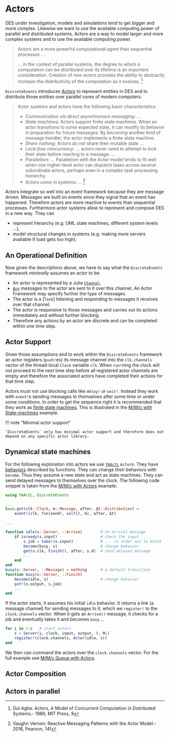 # Actors

DES under investigation, models and simulations tend to get bigger and more complex. Likewise we want to use the available computing power of parallel and distributed systems. Actors are a way to model larger and more complex systems and to use the available computing power.

> Actors are a more powerful computational agent than sequential
> processes ...
>
> ...  in the context of parallel systems, the degree to which a computation can be *distributed* over its lifetime is an important consideration. Creation of new actors provides the ability to abstractly increase the distributivity of the computation as it evolves. [^1]

`DiscreteEvents` introduces [Actors](https://en.wikipedia.org/wiki/Actor_model) to represent entities in DES and to distribute those entities over parallel cores of modern computers.

> Actor systems and actors have the following basic characteristics:
>
> - *Communication via direct asynchronous messaging:* ...
> - *State machines:* Actors support finite state machines. When an actor transitions to some expected state, it can modify its behavior in preparation for future messages. By *becoming* another kind of message handler, the actor implements a finite state machine.
> - *Share nothing:* Actors do not share their mutable state ...
> - *Lock-free concurrency:* ... actors never need to attempt to lock their state before reacting to a message. ...
> - *Parallelism:* ... Parallelism with the Actor model tends to fit well when one higher-level actor can dispatch tasks across several subordinate actors, perhaps even in a complex task processing hierarchy.
> - *Actors come in systems:* ... [^2]

Actors integrate so well into an event framework because they are message driven. Messages are built on events since they signal that an event has happened. Therefore actors are more reactive to events than sequential processes. Furthermore actor systems allow to represent and compose DES in a new way. They can

- represent hierarchy (e.g. UML state machines, different system levels ...),
- model structural changes in systems (e.g. making more servers available if load gets too high).

## An Operational Definition

Now given the descriptions above, we have to say what the `DiscreteEvents` framework *minimally* assumes an *actor* to be:

- An actor is represented by a Julia [`Channel`](https://docs.julialang.org/en/v1/base/parallel/#Base.Channel).
- [`Any`](https://docs.julialang.org/en/v1/base/base/#Core.Any) messages to the actor are sent to it over this channel. An Actor Framework may specify further the type of messages.
- The actor is a [`Task`] listening and responding to messages it receives over that channel.
- The actor is responsive to those messages and carries out its actions immediately and without further blocking.
- Therefore any actions by an actor are discrete and can be completed within one time step.

## Actor Support

Given those assumptions and to work within the `DiscreteEvents` framework an actor registers (`push!`es) its message channel into the `clk.channels` vector of the thread-local `Clock` variable `clk`. When `run!`ning the clock will not proceed to the next time step before all registered actor channels are empty and therefore the associated actors have completed their actions for that time step.

Actors must not use blocking calls like `delay!` or `wait!`. Instead they work with `event!`s sending messages to themselves after some time or under some conditions. In order to get the sequence right it is recommended that they work as [finite state machines](automata.md). This is illustrated in the [M/M/c with State-machines](examples/queue_mmc_sm.md) example.

!!! note "Minimal actor support"

    `DiscreteEvents` only has minimal actor support and therefore does not depend on any specific actor library.

## Dynamical state machines

For the following exploration into actors we use [`YAActL`](https://github.com/pbayer/YAActL.jl) `Actor`s. They have [behaviors](https://pbayer.github.io/YAActL.jl/dev/usage/#Behaviors) described by functions. They can change their behaviors with `become`. Thus they assume a new state and act as state machines. They can send delayed messages to themselves over the clock. The following code snippet is taken from the [M/M/c with Actors](examples/queue_mmc_actor.md) example:

```julia
using YAActL, DiscreteEvents

...
Base.get(clk::Clock, m::Message, after, Δt::Distribution) =
    event!(clk, fun(send!, self(), m), after, Δt)

...

function idle(s::Server, ::Arrive)        # on arrival message
    if isready(s.input)                   # check the input ...
        s.job = take!(s.input)            # ... in order not to block
        become(busy, s)                   # change behavior
        get(s.clk, Finish(), after, s.d)  # send delayed message
        ...
    end
end
busy(s::Server, ::Message) = nothing      # a default transition
function busy(s::Server, ::Finish)
    become(idle, s)                       # change behavior
    put!(s.output, s.job)
    ...
end
```

If the actor starts, it assumes his initial `idle` behavior. It returns a link (a message channel) for sending messages to it, which we `register!` to the `clock.channels` vector. When it gets an `Arrive()` message, it checks for a job and eventually takes it and becomes `busy` ...

```julia
for i in 1:c   # start actors
    s = Server(i, clock, input, output, 0, M₂)
    register!(clock.channels, Actor(idle, s))
end
```

We then can command the actors over the `clock.channels` vector. For the full example see [M/M/c Queue with Actors](examples/queue_mmc_actor.md).

## Actor Composition

## Actors in parallel

[^1]: Gul Agha: Actors, A Model of Concurrent Computation in Distributed Systems.- 1986, MIT Press, 9
[^2]: Vaughn Vernon: Reactive Messaging Patterns with the Actor Model.- 2016, Pearson, 14f
